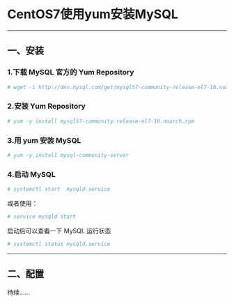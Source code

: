 # CentOS7使用yum安装MySQL

---

## 一、安装

### 1.下载 MySQL 官方的 Yum Repository
  
```bash
# wget -i http://dev.mysql.com/get/mysql57-community-release-el7-10.noarch.rpm
```
 
### 2.安装 Yum Repository

```bash
# yum -y install mysql57-community-release-el7-10.noarch.rpm
```

### 3.用 yum 安装 MySQL

```bash  
# yum -y install mysql-community-server
```

### 4.启动 MySQL

```bash  
# systemctl start  mysqld.service
```

或者使用：

```bash  
# service mysqld start
```

启动后可以查看一下 MySQL 运行状态

```bash  
# systemctl status mysqld.service
```

---

## 二、配置

待续……
